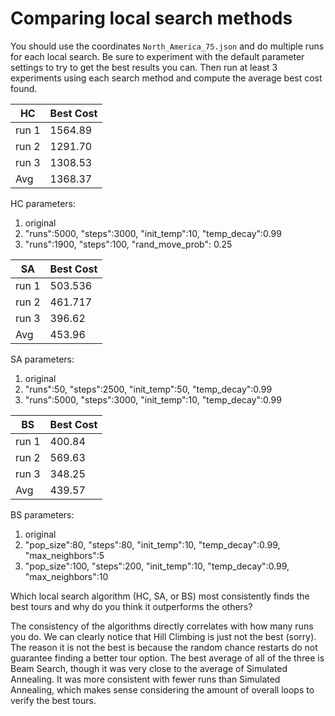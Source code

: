 # Comparing local search methods

You should use the coordinates `North_America_75.json` and do
multiple runs for each local search. Be sure to experiment with the
default parameter settings to try to get the best results you can.
Then run at least 3 experiments using each search method and compute
the average best cost found.

| HC     | Best Cost |
| ------ | --------- |
| run 1  |  1564.89  |
| run 2  |  1291.70  |
| run 3  |  1308.53  |
| Avg    |  1368.37  |

HC parameters: 
1. original
2. "runs":5000,
    "steps":3000,
    "init_temp":10,
    "temp_decay":0.99
3. "runs":1900,
    "steps":100,
    "rand_move_prob": 0.25

| SA     | Best Cost |
| ------ | --------- |
| run 1  |  503.536  |
| run 2  |  461.717  |
| run 3  |  396.62   |
| Avg    |   453.96  |

SA parameters: 
1. original
2. "runs":50,
    "steps":2500,
    "init_temp":50,
    "temp_decay":0.99
3. "runs":5000,
    "steps":3000,
    "init_temp":10,
    "temp_decay":0.99

| BS     | Best Cost |
| ------ | --------- |
| run 1  |  400.84   |
| run 2  |  569.63   |
| run 3  |  348.25   |
| Avg    |  439.57   |

BS parameters: 
1. original 
2. "pop_size":80,
    "steps":80,
    "init_temp":10,
    "temp_decay":0.99,
    "max_neighbors":5
3. "pop_size":100,
    "steps":200,
    "init_temp":10,
    "temp_decay":0.99,
    "max_neighbors":10




Which local search algorithm (HC, SA, or BS) most consistently finds
the best tours and why do you think it outperforms the others?

The consistency of the algorithms directly correlates with how many runs you do. 
We can clearly notice that Hill Climbing is just not the best (sorry). The reason it is not the best is because the random chance restarts do not guarantee finding a better tour option.
The best average of all of the three is Beam Search, though it was very close to the average of Simulated Annealing.
It was more consistent with fewer runs than Simulated Annealing, which makes sense considering the amount of overall loops to verify the best tours.


